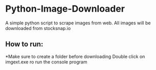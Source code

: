 # Python-Image-Downloader
A simple python script to scrape images from web.
All images will be downloaded from stocksnap.io

## How to run: 
*Make sure to create a folder before downloading
Double click on imgext.exe ro run the console program
